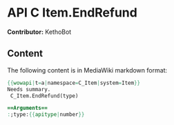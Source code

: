 # API C Item.EndRefund

**Contributor:** KethoBot

## Content

The following content is in MediaWiki markdown format:

```mediawiki
{{wowapi|t=a|namespace=C_Item|system=Item}}
Needs summary.
 C_Item.EndRefund(type)

==Arguments==
:;type:{{apitype|number}}
```